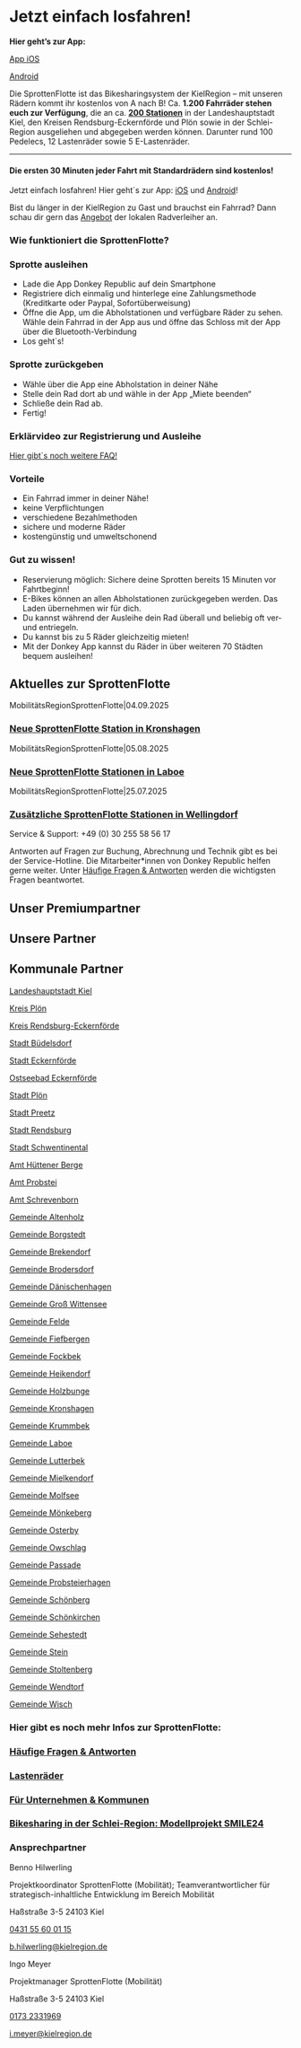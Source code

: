 Jetzt einfach losfahren!
==========

**Hier geht’s zur App:**

[App iOS](https://apps.apple.com/de/app/donkey-republic/id933526449)

[Android](https://play.google.com/store/apps/details?id=com.donkeyrepublic.bike.android&referrer=utm_source%3Ddonkey.bike%26utm_medium%3Dhero%26utm_content%3Ddownload-button%26utm_campaign%3Dfrontpage-download)

Die SprottenFlotte ist das Bikesharingsystem der KielRegion – mit unseren Rädern kommt ihr kostenlos von A nach B! Ca. **1.200 Fahrräder stehen euch zur Verfügung**, die an ca. **[200 Stationen](https://www.donkey.bike/de/stadte/kiel/)** in der Landeshauptstadt Kiel, den Kreisen Rendsburg-Eckernförde und Plön sowie in der Schlei-Region ausgeliehen und abgegeben werden können. Darunter rund 100 Pedelecs, 12 Lastenräder sowie 5 E-Lastenräder.

----------

#### Die ersten 30 Minuten jeder Fahrt mit Standardrädern sind kostenlos! ####

Jetzt einfach losfahren! Hier geht´s zur App: [iOS](https://apps.apple.com/de/app/donkey-republic/id933526449) und [Android](https://play.google.com/store/apps/details?id=com.donkeyrepublic.bike.android&referrer=utm_source%3Ddonkey.bike%26utm_medium%3Dhero%26utm_content%3Ddownload-button%26utm_campaign%3Dfrontpage-download)!

Bist du länger in der KielRegion zu Gast und brauchst ein Fahrrad? Dann schau dir gern das [Angebot](https://www.kielregion.de/mobilitaetsregion/regionaler-radverkehr/lokaler-fahrradverleih/) der lokalen Radverleiher an.

### Wie funktioniert die SprottenFlotte? ###

### Sprotte ausleihen ###

* Lade die App Donkey Republic auf dein Smartphone
* Registriere dich einmalig und hinterlege eine Zahlungsmethode (Kreditkarte oder Paypal, Sofortüberweisung)
* Öffne die App, um die Abholstationen und verfügbare Räder zu sehen. Wähle dein Fahrrad in der App aus und öffne das Schloss mit der App über die Bluetooth-Verbindung
* Los geht`s!

### Sprotte zurückgeben ###

* Wähle über die App eine Abholstation in deiner Nähe
* Stelle dein Rad dort ab und wähle in der App „Miete beenden“
* Schließe dein Rad ab.
* Fertig!

### Erklärvideo zur Registrierung und Ausleihe ###

[Hier gibt`s noch weitere FAQ!](https://www.kielregion.de/mobilitaetsregion/sprottenflotte/faq-sprottenflotte/)

### Vorteile ###

* Ein Fahrrad immer in deiner Nähe!
* keine Verpflichtungen
* verschiedene Bezahlmethoden
* sichere und moderne Räder
* kostengünstig und umweltschonend

### Gut zu wissen! ###

* Reservierung möglich: Sichere deine Sprotten bereits 15 Minuten vor Fahrtbeginn!
* E-Bikes können an allen Abholstationen zurückgegeben werden. Das Laden übernehmen wir für dich.
* Du kannst während der Ausleihe dein Rad überall und beliebig oft ver- und entriegeln.
* Du kannst bis zu 5 Räder gleichzeitig mieten!
* Mit der Donkey App kannst du Räder in über weiteren 70 Städten bequem ausleihen!

Aktuelles zur SprottenFlotte
----------

[](https://www.kielregion.de/neue-sprottenflotte-station-in-kronshagen/)

MobilitätsRegionSprottenFlotte|04.09.2025

### [Neue SprottenFlotte Station in Kronshagen](https://www.kielregion.de/neue-sprottenflotte-station-in-kronshagen/) ###

[](https://www.kielregion.de/neue-sprottenflotte-stationen-in-laboe/)

MobilitätsRegionSprottenFlotte|05.08.2025

### [Neue SprottenFlotte Stationen in Laboe](https://www.kielregion.de/neue-sprottenflotte-stationen-in-laboe/) ###

[](https://www.kielregion.de/zusaetzliche-sprottenflotte-stationen-in-wellingdorf/)

MobilitätsRegionSprottenFlotte|25.07.2025

### [Zusätzliche SprottenFlotte Stationen in Wellingdorf](https://www.kielregion.de/zusaetzliche-sprottenflotte-stationen-in-wellingdorf/) ###

Service & Support:
\+49 (0) 30 255 58 56 17

Antworten auf Fragen zur Buchung, Abrechnung und Technik gibt es bei der Service-Hotline. Die Mitarbeiter\*innen von Donkey Republic helfen gerne weiter. Unter [Häufige Fragen & Antworten](https://www.kielregion.de/mobilitaetsregion/sprottenflotte/faq-sprottenflotte/) werden die wichtigsten Fragen beantwortet.

Unser Premiumpartner
----------

[](https://www.foerde-sparkasse.de/de/home.html)

Unsere Partner
----------

[](https://www.adac.de/der-adac/regionalclubs/schleswig-holstein/sho-geschaeftsstellen-reisebueros/adac-geschaeftsstelle-und-reisebuero-kiel/)

[](https://asta-fh-kiel.de/)

[](https://www.azv-sh.de/)

[](https://www.bordesholmer-sparkasse.de/de/home.html)

[](https://www.uni-kiel.de/de/)

[](https://www.citti-park-kiel.de/)

[](https://www.dataport.de/)

[](https://www.diakonie-sh.de/)

[](https://www.ostseebad-eckernfoerde.de/)

[](https://www.fh-kiel.de/startseite/)

[](https://www.falkemedia.de/)

[](https://www.geomar.de/)

[](https://www.kitz-kiel.de/)

[](https://www.kvg-kiel.de/)

[](https://www.rewe-digital.com/de)

[](https://www.sophienhof.de/)

[](https://www.spk-mittelholstein.de/de/home.html)

[](https://www.stadtwerke-sh.de/)

[](https://toez.de/)

[](https://www.thyssenkrupp-marinesystems.com/en)

[](https://www.uksh.de/)

[](https://www.vonovia.de/)

[](https://wfg-rd.de/)

[](https://wissenschaftszentrumkiel.de/)

[](https://seefischmarkt-kiel.de/)

Kommunale Partner
----------

[](https://www.kiel.de/)

[Landeshauptstadt Kiel](https://www.kiel.de/)

[](https://www.kreis-ploen.de/)

[Kreis Plön](https://www.kreis-ploen.de/)

[](https://www.kreis-rendsburg-eckernfoerde.de/startseite)

[Kreis Rendsburg-Eckernförde](https://www.kreis-rendsburg-eckernfoerde.de/startseite)

[](https://www.buedelsdorf.de/)

[Stadt Büdelsdorf](https://www.buedelsdorf.de/)

[](https://www.eckernfoerde.de/)

[Stadt Eckernförde](https://www.eckernfoerde.de/)

[](https://www.ostseebad-eckernfoerde.de/)

[Ostseebad Eckernförde](https://www.ostseebad-eckernfoerde.de/)

[](https://www.ploen.de/)

[Stadt Plön](https://www.ploen.de/)

[](https://www.preetz.de/)

[Stadt Preetz](https://www.preetz.de/)

[](https://www.rendsburg.de/startseite)

[Stadt Rendsburg](https://www.rendsburg.de/startseite)

[](https://www.schwentinental.de/herzlich-willkommen)

[Stadt Schwentinental](https://www.schwentinental.de/herzlich-willkommen)

[](https://www.amt-huettener-berge.de/startseite)

[Amt Hüttener Berge](https://www.amt-huettener-berge.de/startseite)

[](https://www.amt-probstei.de/)

[Amt Probstei](https://www.amt-probstei.de/)

[](https://www.amt-schrevenborn.de/)

[Amt Schrevenborn](https://www.amt-schrevenborn.de/)

[](https://www.altenholz.de/)

[Gemeinde Altenholz](https://www.altenholz.de/)

[](https://www.gemeinde-borgstedt.de/startseite)

[Gemeinde Borgstedt](https://www.gemeinde-borgstedt.de/startseite)

[](https://www.brekendorf.de/startseite/)

[Gemeinde Brekendorf](https://www.brekendorf.de/startseite/)

[](https://brodersdorf.de/)

[Gemeinde Brodersdorf](https://brodersdorf.de/)

[](https://www.amt-daenischenhagen.de/amt_daenischenhagen/)

[Gemeinde Dänischenhagen](https://www.amt-daenischenhagen.de/amt_daenischenhagen/)

[](https://www.gross-wittensee.de/startseite)

[Gemeinde Groß Wittensee](https://www.gross-wittensee.de/startseite)

[](https://www.amt-achterwehr.de/gemeinden/felde/)

[Gemeinde Felde](https://www.amt-achterwehr.de/gemeinden/felde/)

[](http://www.fiefbergen.de/)

[Gemeinde Fiefbergen](http://www.fiefbergen.de/)

[](https://www.fockbek.de/)

[Gemeinde Fockbek](https://www.fockbek.de/)

[](https://www.amt-schrevenborn.de/Gemeinden/Heikendorf/)

[Gemeinde Heikendorf](https://www.amt-schrevenborn.de/Gemeinden/Heikendorf/)

[](https://www.amt-huettener-berge.de/gemeinden/holzbunge)

[Gemeinde Holzbunge](https://www.amt-huettener-berge.de/gemeinden/holzbunge)

[](https://www.kronshagen.de/)

[Gemeinde Kronshagen](https://www.kronshagen.de/)

[](https://www.krummbek.de/)

[Gemeinde Krummbek](https://www.krummbek.de/)

[](https://www.gemeinde.laboe.de/)

[Gemeinde Laboe](https://www.gemeinde.laboe.de/)

[](https://www.lutterbek.de/)

[Gemeinde Lutterbek](https://www.lutterbek.de/)

[](https://www.molfsee.de/aktuelles-service/politik-verwaltung/die-gemeinden/mielkendorf/)

[Gemeinde Mielkendorf](https://www.molfsee.de/aktuelles-service/politik-verwaltung/die-gemeinden/mielkendorf/)

[](https://www.molfsee.de/startseite/)

[Gemeinde Molfsee](https://www.molfsee.de/startseite/)

[](https://www.amt-schrevenborn.de/Amt-Gemeinden/M%C3%B6nkeberg/)

[Gemeinde Mönkeberg](https://www.amt-schrevenborn.de/Amt-Gemeinden/M%C3%B6nkeberg/)

[](https://www.osterby.de/startseite)

[Gemeinde Osterby](https://www.osterby.de/startseite)

[](https://www.owschlag.de/startseite)

[Gemeinde Owschlag](https://www.owschlag.de/startseite)

[](https://passade.de/)

[Gemeinde Passade](https://passade.de/)

[](https://www.probsteierhagen.de/)

[Gemeinde Probsteierhagen](https://www.probsteierhagen.de/)

[](https://www.amt-probstei.de/ihr-amt-stellt-sich-vor/herzlich-willkommen/gemeinden/schoenberg)

[Gemeinde Schönberg](https://www.amt-probstei.de/ihr-amt-stellt-sich-vor/herzlich-willkommen/gemeinden/schoenberg)

[](https://www.amt-schrevenborn.de/Gemeinden/Sch%C3%B6nkirchen/)

[Gemeinde Schönkirchen](https://www.amt-schrevenborn.de/Gemeinden/Sch%C3%B6nkirchen/)

[](https://www.sehestedt.de/)

[Gemeinde Sehestedt](https://www.sehestedt.de/)

[](https://www.gemeinde-stein.de/)

[Gemeinde Stein](https://www.gemeinde-stein.de/)

[](https://gemeinde-stoltenberg.de/)

[Gemeinde Stoltenberg](https://gemeinde-stoltenberg.de/)

[](http://www.wendtorf.com/)

[Gemeinde Wendtorf](http://www.wendtorf.com/)

[](https://gemeinde-wisch.de/)

[Gemeinde Wisch](https://gemeinde-wisch.de/)

### Hier gibt es noch mehr Infos zur SprottenFlotte: ###

[](https://www.kielregion.de/mobilitaetsregion/sprottenflotte/faq-sprottenflotte/)

### [Häufige Fragen & Antworten](https://www.kielregion.de/mobilitaetsregion/sprottenflotte/faq-sprottenflotte/)  ###

[](https://www.kielregion.de/mobilitaetsregion/sprottenflotte/lastenraeder/)

### [Lastenräder](https://www.kielregion.de/mobilitaetsregion/sprottenflotte/lastenraeder/)  ###

[](https://www.kielregion.de/mobilitaetsregion/sprottenflotte/unternehmenskooperation-mit-der-sprottenflotte/)

### [Für Unternehmen & Kommunen](https://www.kielregion.de/mobilitaetsregion/sprottenflotte/unternehmenskooperation-mit-der-sprottenflotte/)  ###

[](https://www.kielregion.de/mobilitaetsregion/sprottenflotte/projekt-smile24/)

### [Bikesharing in der Schlei-Region: Modellprojekt SMILE24](https://www.kielregion.de/mobilitaetsregion/sprottenflotte/projekt-smile24/)  ###

### Ansprechpartner ###

 Benno Hilwerling

 Projektkoordinator SprottenFlotte (Mobilität); Teamverantwortlicher für strategisch-inhaltliche Entwicklung im Bereich Mobilität

Haßstraße 3-5
24103 Kiel

[0431 55 60 01 15](tel:043155600115)

[b.hilwerling@kielregion.de](mailto:b.hilwerling@kielregion.de)

 Ingo Meyer

 Projektmanager SprottenFlotte (Mobilität)

Haßstraße 3-5
24103 Kiel

[0173 2331969](tel:01732331969)

[i.meyer@kielregion.de](mailto:i.meyer@kielregion.de)
